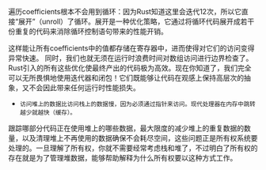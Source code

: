 

遍历coefficients根本不会用到循环：因为Rust知道这里会迭代12次，所以它直接“展开”（unroll）了循环。展开是一种优化策略，它通过将循环代码展开成若干份重复的代码来消除循环控制语句带来的性能开销。


这样能让所有coefficients中的值都存储在寄存器中，进而使得对它们的访问变得异常快速。
同时，我们也就无须在运行时浪费时间对数组访问进行边界检查了。Rust引入的所有这些优化使最终产出的代码极为高效。现在你知道了，我们完全可以无所畏惧地使用迭代器和闭包！它们既能够让代码在观感上保持高层次的抽象，又不会因此带来任何运行时性能损失。


* `访问堆上的数据比访问栈上的数据慢，因为必须通过指针来访问。现代处理器在内存中跳转越少就越快（缓存）。`

跟踪哪部分代码正在使用堆上的哪些数据，最大限度的减少堆上的重复数据的数量，以及清理堆上不再使用的数据确保不会耗尽空间，这些问题正是所有权系统要处理的。一旦理解了所有权，你就不需要经常考虑栈和堆了，不过明白了所有权的存在就是为了管理堆数据，能够帮助解释为什么所有权要以这种方式工作。

















